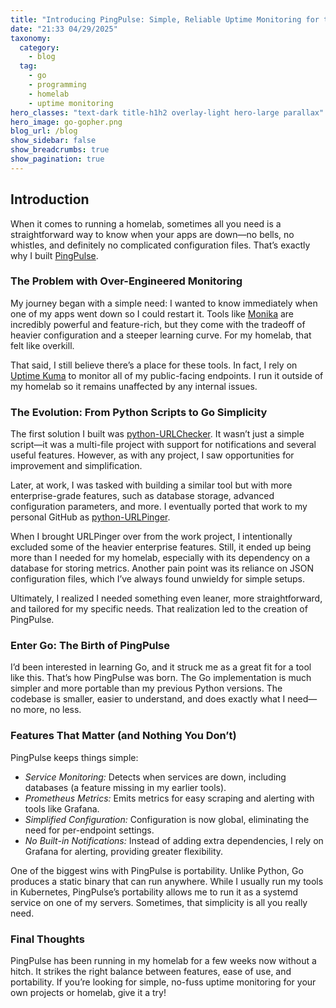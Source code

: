 ```yaml
---
title: "Introducing PingPulse: Simple, Reliable Uptime Monitoring for the Homelab"
date: "21:33 04/29/2025"
taxonomy:
  category:
    - blog
  tag:
    - go
    - programming
    - homelab
    - uptime monitoring
hero_classes: "text-dark title-h1h2 overlay-light hero-large parallax"
hero_image: go-gopher.png
blog_url: /blog
show_sidebar: false
show_breadcrumbs: true
show_pagination: true
---
```


## Introduction

When it comes to running a homelab, sometimes all you need is a straightforward way to know when your apps are down—no bells, no whistles, and definitely no complicated configuration files. That’s exactly why I built [PingPulse](https://github.com/timmyb824/PingPulse).

### The Problem with Over-Engineered Monitoring

My journey began with a simple need: I wanted to know immediately when one of my apps went down so I could restart it. Tools like [Monika](https://monika.hyperjump.tech/) are incredibly powerful and feature-rich, but they come with the tradeoff of heavier configuration and a steeper learning curve. For my homelab, that felt like overkill.

That said, I still believe there’s a place for these tools. In fact, I rely on [Uptime Kuma](https://github.com/louislam/uptime-kuma) to monitor all of my public-facing endpoints. I run it outside of my homelab so it remains unaffected by any internal issues.

### The Evolution: From Python Scripts to Go Simplicity

The first solution I built was [python-URLChecker](https://github.com/timmyb824/python-URLChecker). It wasn’t just a simple script—it was a multi-file project with support for notifications and several useful features. However, as with any project, I saw opportunities for improvement and simplification.

Later, at work, I was tasked with building a similar tool but with more enterprise-grade features, such as database storage, advanced configuration parameters, and more. I eventually ported that work to my personal GitHub as [python-URLPinger](https://github.com/timmyb824/python-URLPinger).

When I brought URLPinger over from the work project, I intentionally excluded some of the heavier enterprise features. Still, it ended up being more than I needed for my homelab, especially with its dependency on a database for storing metrics. Another pain point was its reliance on JSON configuration files, which I’ve always found unwieldy for simple setups.

Ultimately, I realized I needed something even leaner, more straightforward, and tailored for my specific needs. That realization led to the creation of PingPulse.

### Enter Go: The Birth of PingPulse

I’d been interested in learning Go, and it struck me as a great fit for a tool like this. That’s how PingPulse was born. The Go implementation is much simpler and more portable than my previous Python versions. The codebase is smaller, easier to understand, and does exactly what I need—no more, no less.

### Features That Matter (and Nothing You Don’t)

PingPulse keeps things simple:

- _Service Monitoring:_ Detects when services are down, including databases (a feature missing in my earlier tools).
- _Prometheus Metrics:_ Emits metrics for easy scraping and alerting with tools like Grafana.
- _Simplified Configuration:_ Configuration is now global, eliminating the need for per-endpoint settings.
- _No Built-in Notifications:_ Instead of adding extra dependencies, I rely on Grafana for alerting, providing greater flexibility.

One of the biggest wins with PingPulse is portability. Unlike Python, Go produces a static binary that can run anywhere. While I usually run my tools in Kubernetes, PingPulse’s portability allows me to run it as a systemd service on one of my servers. Sometimes, that simplicity is all you really need.

### Final Thoughts

PingPulse has been running in my homelab for a few weeks now without a hitch. It strikes the right balance between features, ease of use, and portability. If you’re looking for simple, no-fuss uptime monitoring for your own projects or homelab, give it a try!
